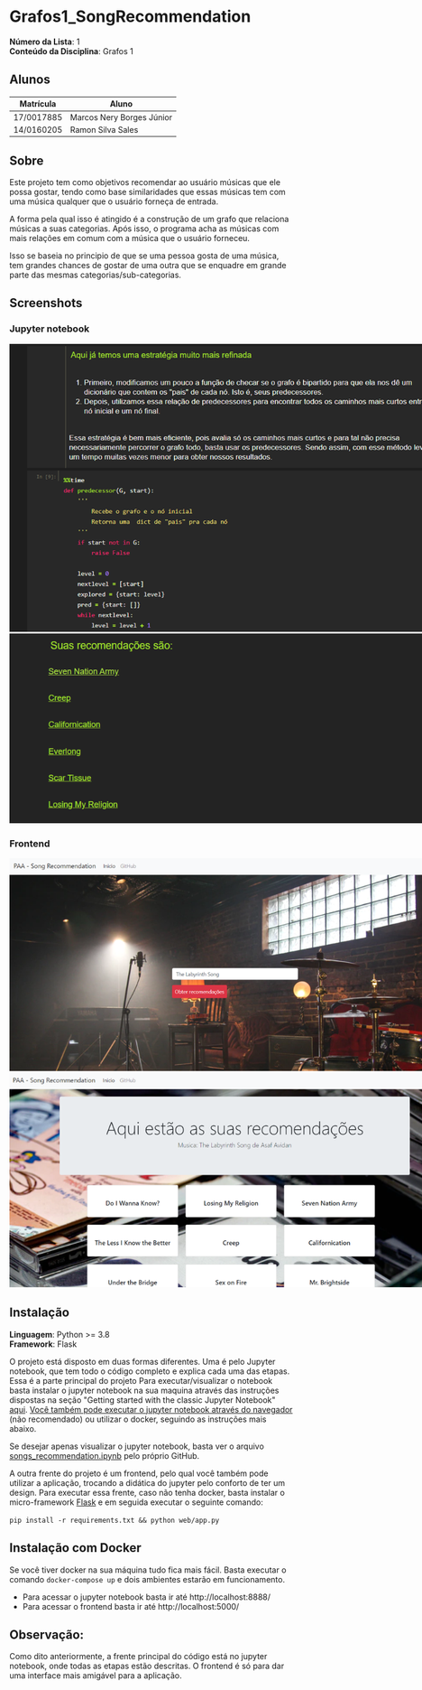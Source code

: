# Grafos1_SongRecommendation

**Número da Lista**: 1<br>
**Conteúdo da Disciplina**: Grafos 1<br>

## Alunos
|Matrícula | Aluno |
| -- | -- |
| 17/0017885  | Marcos Nery Borges Júnior |
| 14/0160205  |  Ramon Silva Sales |

## Sobre 
Este projeto tem como objetivos recomendar ao usuário músicas que ele possa gostar, tendo como base similaridades que essas músicas tem com uma música qualquer que o usuário forneça de entrada.

A forma pela qual isso é atingido é a construção de um grafo que relaciona músicas a suas categorias. Após isso, o programa acha as músicas com mais relações em comum com a música que o usuário forneceu.

Isso se baseia no principio de que se uma pessoa gosta de uma música, tem grandes chances de gostar de uma outra que se enquadre em grande parte das mesmas categorias/sub-categorias.

## Screenshots
### Jupyter notebook
<img style="max-width: 800px" src="notebook1.png">
<img style="max-width: 800px" src="notebook2.png">

### Frontend
<img style="max-width: 800px" src="tela1.png">
<img style="max-width: 800px" src="tela2.png">

## Instalação 
**Linguagem**: Python >= 3.8 <br>
**Framework**: Flask  <br>

O projeto está disposto em duas formas diferentes. Uma é pelo Jupyter notebook, que tem todo o código completo e explica cada uma das etapas. Essa é a parte principal do projeto
Para executar/visualizar o notebook basta instalar o jupyter notebook na sua maquina através das instruções dispostas na seção "Getting started with the classic Jupyter Notebook" [aqui](https://jupyter.org/install). [Você também pode executar o jupyter notebook através do navegador](https://mybinder.org/v2/gh/ipython/ipython-in-depth/master?filepath=binder/Index.ipynb) (não recomendado) ou utilizar o docker, seguindo as instruções mais abaixo.

Se desejar apenas visualizar o jupyter notebook, basta ver o arquivo [songs_recommendation.ipynb](https://github.com/projeto-de-algoritmos/Grafos1_SongRecommendation/blob/master/songs_recommendation.ipynb) pelo próprio GitHub.

A outra frente do projeto é um frontend, pelo qual você também pode utilizar a aplicação, trocando a didática do jupyter pelo conforto de ter um design. Para executar essa frente, caso não tenha docker, basta instalar o micro-framework [Flask](https://flask.palletsprojects.com/en/1.1.x/installation/) e em seguida executar o seguinte comando:

`pip install -r requirements.txt && python web/app.py`


## Instalação com Docker

Se você tiver docker na sua máquina tudo fica mais fácil. Basta executar o comando `docker-compose up` e dois ambientes estarão em funcionamento.
  
  * Para acessar o jupyter notebook basta ir até http://localhost:8888/
  * Para acessar o frontend basta ir até http://localhost:5000/

## Observação:
Como dito anteriormente, a frente principal do código está no jupyter notebook, onde todas as etapas estão descritas. O frontend é só para dar uma interface mais amigável para a aplicação.


